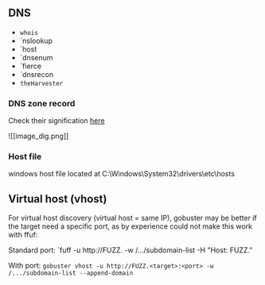 
## DNS
- `whois`
- `nslookup
- `host
- `dnsenum
- `fierce
- `dnsrecon
- `theHarvester`

### DNS zone record
Check their signification [here](https://www.cloudflare.com/learning/dns/dns-records/)

![[image_dig.png]]

### Host file

windows host file located at C:\Windows\System32\drivers\etc\hosts


## Virtual host (vhost)

For virtual host discovery (virtual host = same IP), gobuster may be better if the target need a specific port, as by experience could not make this work with ffuf:

Standard port:
`fuff -u http://FUZZ.<target> -w /.../subdomain-list -H "Host: FUZZ.<target>"

With port:
`gobuster vhost -u http://FUZZ.<target>:<port> -w /.../subdomain-list --append-domain`

